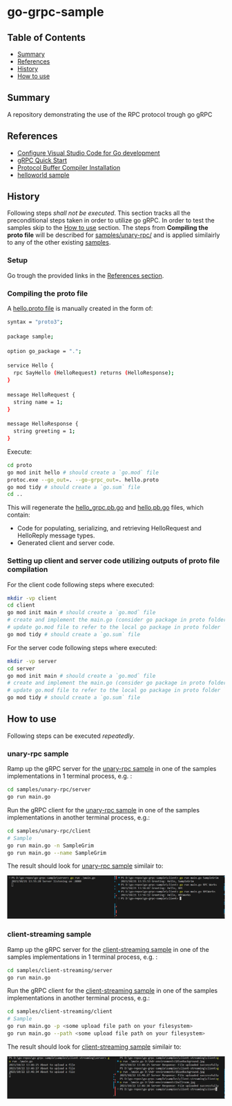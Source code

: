 # go-grpc-sample

## Table of Contents

+ [Summary](#summary)
+ [References](#references)
+ [History](#history)
+ [How to use](#how-to-use)

## Summary

A repository demonstrating the use of the RPC protocol trough go gRPC

## References

- [Configure Visual Studio Code for Go development](https://learn.microsoft.com/en-us/azure/developer/go/configure-visual-studio-code)
- [gRPC Quick Start](https://grpc.io/docs/languages/go/quickstart/)
- [Protocol Buffer Compiler Installation](https://grpc.io/docs/protoc-installation/)
- [helloworld sample](https://github.com/grpc/grpc-go/tree/master/examples/helloworld)

## History

Following steps *shall not be executed*. This section tracks all the preconditional steps taken in order to utilize go gRPC. In order to test the samples skip to the [How to use](#how-to-use) section. The steps from **Compiling the proto file** will be described for [samples/unary-rpc/](./samples/unary-rpc/) and is applied similairly to any of the other existing [samples](./samples/).

### Setup

Go trough the provided links in the [References section](#references).

### Compiling the proto file

A  [hello.proto file](./samples/unary-rpc/proto/hello.proto) is manually created in the form of:

```sh
syntax = "proto3";

package sample;

option go_package = ".";

service Hello {
  rpc SayHello (HelloRequest) returns (HelloResponse);
}

message HelloRequest {
  string name = 1;
}

message HelloResponse {
  string greeting = 1;
}
```

Execute: 

```sh
cd proto
go mod init hello # should create a `go.mod` file
protoc.exe --go_out=. --go-grpc_out=. hello.proto
go mod tidy # should create a `go.sum` file
cd ..
```

This will regenerate the [hello_grpc.pb.go](./samples/unary-rpc/proto/hello_grpc.pb.go) and [hello.pb.go](./samples/unary-rpc/proto/hello.pb.go) files, which contain:
- Code for populating, serializing, and retrieving HelloRequest and HelloReply message types.
- Generated client and server code.

### Setting up client and server code utilizing outputs of proto file compilation

For the client code following steps where executed:

```sh
mkdir -vp client
cd client
go mod init main # should create a `go.mod` file
# create and implement the main.go (consider go package in proto folder as local dependency)
# update go.mod file to refer to the local go package in proto folder `replace hello => ../proto`
go mod tidy # should create a `go.sum` file
```

For the server code following steps where executed:

```sh
mkdir -vp server
cd server
go mod init main # should create a `go.mod` file
# create and implement the main.go (consider go package in proto folder as local dependency)
# update go.mod file to refer to the local go package in proto folder `replace hello => ../proto`
go mod tidy # should create a `go.sum` file
```

## How to use

Following steps can be executed *repeatedly*.

### unary-rpc sample

Ramp up the gRPC server for the [unary-rpc sample](./samples/unary-rpc/) in one of the samples implementations in 1 terminal process, e.g. :

```sh
cd samples/unary-rpc/server
go run main.go
```

Run the gRPC client for the [unary-rpc sample](./samples/unary-rpc/) in one of the samples implementations in another terminal process, e.g.:

```sh
cd samples/unary-rpc/client
# Sample
go run main.go -n SampleGrim 
go run main.go --name SampleGrim 
```

The result should look for [unary-rpc sample](./samples/unary-rpc/) similair to:

![Result](./images/result-hello-world-service.PNG)

### client-streaming sample

Ramp up the gRPC server for the [client-streaming sample](./samples/client-streaming/) in one of the samples implementations in 1 terminal process, e.g. :

```sh
cd samples/client-streaming/server
go run main.go
```

Run the gRPC client for the [client-streaming sample](./samples/client-streaming/) in one of the samples implementations in another terminal process, e.g.:

```sh
cd samples/client-streaming/client
# Sample
go run main.go -p <some upload file path on your filesystem> 
go run main.go --path <some upload file path on your filesystem> 
```

The result should look for [client-streaming sample](./samples/client-streaming/) similair to:

![Result](./images/result-upload-service.PNG)





